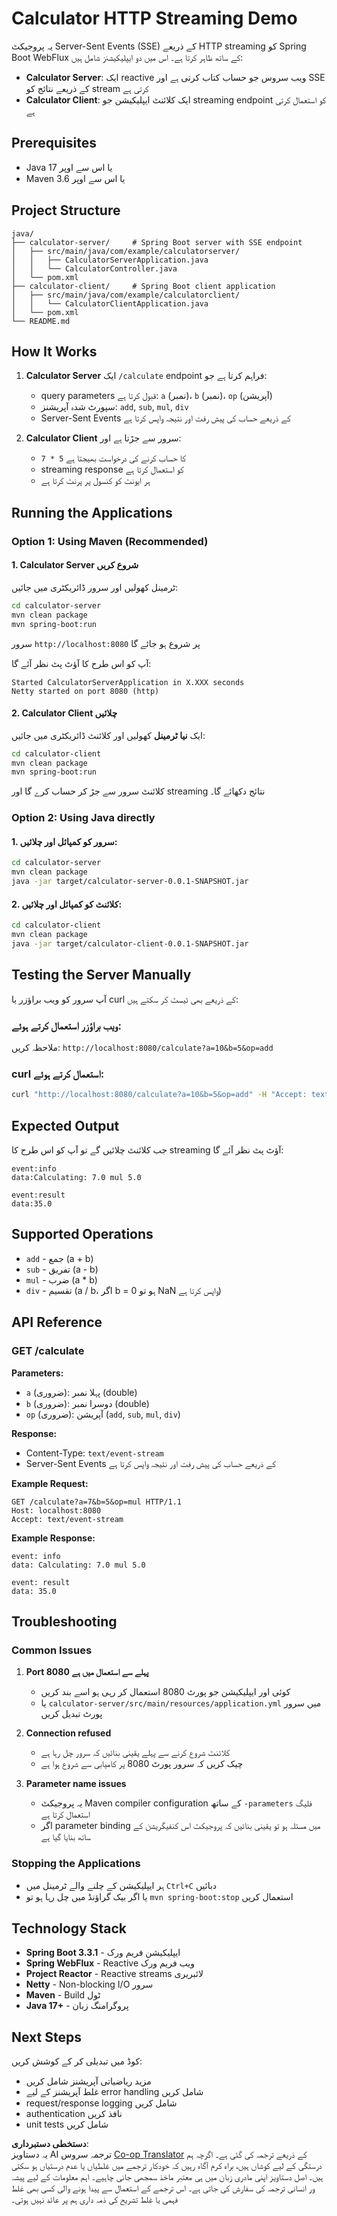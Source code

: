 <!--
CO_OP_TRANSLATOR_METADATA:
{
  "original_hash": "acd4010e430da00946a154f62847a169",
  "translation_date": "2025-07-13T21:08:23+00:00",
  "source_file": "03-GettingStarted/06-http-streaming/solution/java/README.md",
  "language_code": "ur"
}
-->
# Calculator HTTP Streaming Demo

یہ پروجیکٹ Server-Sent Events (SSE) کے ذریعے HTTP streaming کو Spring Boot WebFlux کے ساتھ ظاہر کرتا ہے۔ اس میں دو ایپلیکیشنز شامل ہیں:

- **Calculator Server**: ایک reactive ویب سروس جو حساب کتاب کرتی ہے اور SSE کے ذریعے نتائج کو stream کرتی ہے  
- **Calculator Client**: ایک کلائنٹ ایپلیکیشن جو streaming endpoint کو استعمال کرتی ہے

## Prerequisites

- Java 17 یا اس سے اوپر  
- Maven 3.6 یا اس سے اوپر  

## Project Structure

```
java/
├── calculator-server/     # Spring Boot server with SSE endpoint
│   ├── src/main/java/com/example/calculatorserver/
│   │   ├── CalculatorServerApplication.java
│   │   └── CalculatorController.java
│   └── pom.xml
├── calculator-client/     # Spring Boot client application
│   ├── src/main/java/com/example/calculatorclient/
│   │   └── CalculatorClientApplication.java
│   └── pom.xml
└── README.md
```

## How It Works

1. **Calculator Server** ایک `/calculate` endpoint فراہم کرتا ہے جو:  
   - query parameters قبول کرتا ہے: `a` (نمبر)، `b` (نمبر)، `op` (آپریشن)  
   - سپورٹ شدہ آپریشنز: `add`, `sub`, `mul`, `div`  
   - Server-Sent Events کے ذریعے حساب کی پیش رفت اور نتیجہ واپس کرتا ہے  

2. **Calculator Client** سرور سے جڑتا ہے اور:  
   - `7 * 5` کا حساب کرنے کی درخواست بھیجتا ہے  
   - streaming response کو استعمال کرتا ہے  
   - ہر ایونٹ کو کنسول پر پرنٹ کرتا ہے  

## Running the Applications

### Option 1: Using Maven (Recommended)

#### 1. Calculator Server شروع کریں

ٹرمینل کھولیں اور سرور ڈائریکٹری میں جائیں:

```bash
cd calculator-server
mvn clean package
mvn spring-boot:run
```

سرور `http://localhost:8080` پر شروع ہو جائے گا

آپ کو اس طرح کا آؤٹ پٹ نظر آئے گا:  
```
Started CalculatorServerApplication in X.XXX seconds
Netty started on port 8080 (http)
```

#### 2. Calculator Client چلائیں

ایک **نیا ٹرمینل** کھولیں اور کلائنٹ ڈائریکٹری میں جائیں:

```bash
cd calculator-client
mvn clean package
mvn spring-boot:run
```

کلائنٹ سرور سے جڑ کر حساب کرے گا اور streaming نتائج دکھائے گا۔

### Option 2: Using Java directly

#### 1. سرور کو کمپائل اور چلائیں:

```bash
cd calculator-server
mvn clean package
java -jar target/calculator-server-0.0.1-SNAPSHOT.jar
```

#### 2. کلائنٹ کو کمپائل اور چلائیں:

```bash
cd calculator-client
mvn clean package
java -jar target/calculator-client-0.0.1-SNAPSHOT.jar
```

## Testing the Server Manually

آپ سرور کو ویب براؤزر یا curl کے ذریعے بھی ٹیسٹ کر سکتے ہیں:

### ویب براؤزر استعمال کرتے ہوئے:  
ملاحظہ کریں: `http://localhost:8080/calculate?a=10&b=5&op=add`

### curl استعمال کرتے ہوئے:  
```bash
curl "http://localhost:8080/calculate?a=10&b=5&op=add" -H "Accept: text/event-stream"
```

## Expected Output

جب کلائنٹ چلائیں گے تو آپ کو اس طرح کا streaming آؤٹ پٹ نظر آئے گا:

```
event:info
data:Calculating: 7.0 mul 5.0

event:result
data:35.0
```

## Supported Operations

- `add` - جمع (a + b)  
- `sub` - تفریق (a - b)  
- `mul` - ضرب (a * b)  
- `div` - تقسیم (a / b، اگر b = 0 ہو تو NaN واپس کرتا ہے)  

## API Reference

### GET /calculate

**Parameters:**  
- `a` (ضروری): پہلا نمبر (double)  
- `b` (ضروری): دوسرا نمبر (double)  
- `op` (ضروری): آپریشن (`add`, `sub`, `mul`, `div`)  

**Response:**  
- Content-Type: `text/event-stream`  
- Server-Sent Events کے ذریعے حساب کی پیش رفت اور نتیجہ واپس کرتا ہے  

**Example Request:**  
```
GET /calculate?a=7&b=5&op=mul HTTP/1.1
Host: localhost:8080
Accept: text/event-stream
```

**Example Response:**  
```
event: info
data: Calculating: 7.0 mul 5.0

event: result
data: 35.0
```

## Troubleshooting

### Common Issues

1. **Port 8080 پہلے سے استعمال میں ہے**  
   - کوئی اور ایپلیکیشن جو پورٹ 8080 استعمال کر رہی ہو اسے بند کریں  
   - یا `calculator-server/src/main/resources/application.yml` میں سرور پورٹ تبدیل کریں  

2. **Connection refused**  
   - کلائنٹ شروع کرنے سے پہلے یقینی بنائیں کہ سرور چل رہا ہے  
   - چیک کریں کہ سرور پورٹ 8080 پر کامیابی سے شروع ہوا ہے  

3. **Parameter name issues**  
   - یہ پروجیکٹ Maven compiler configuration کے ساتھ `-parameters` فلیگ استعمال کرتا ہے  
   - اگر parameter binding میں مسئلہ ہو تو یقینی بنائیں کہ پروجیکٹ اس کنفیگریشن کے ساتھ بنایا گیا ہے  

### Stopping the Applications

- ہر ایپلیکیشن کے چلنے والے ٹرمینل میں `Ctrl+C` دبائیں  
- یا اگر بیک گراؤنڈ میں چل رہا ہو تو `mvn spring-boot:stop` استعمال کریں  

## Technology Stack

- **Spring Boot 3.3.1** - ایپلیکیشن فریم ورک  
- **Spring WebFlux** - Reactive ویب فریم ورک  
- **Project Reactor** - Reactive streams لائبریری  
- **Netty** - Non-blocking I/O سرور  
- **Maven** - Build ٹول  
- **Java 17+** - پروگرامنگ زبان  

## Next Steps

کوڈ میں تبدیلی کر کے کوشش کریں:  
- مزید ریاضیاتی آپریشنز شامل کریں  
- غلط آپریشنز کے لیے error handling شامل کریں  
- request/response logging شامل کریں  
- authentication نافذ کریں  
- unit tests شامل کریں

**دستخطی دستبرداری**:  
یہ دستاویز AI ترجمہ سروس [Co-op Translator](https://github.com/Azure/co-op-translator) کے ذریعے ترجمہ کی گئی ہے۔ اگرچہ ہم درستگی کے لیے کوشاں ہیں، براہ کرم آگاہ رہیں کہ خودکار ترجمے میں غلطیاں یا عدم درستیاں ہو سکتی ہیں۔ اصل دستاویز اپنی مادری زبان میں ہی معتبر ماخذ سمجھی جانی چاہیے۔ اہم معلومات کے لیے پیشہ ور انسانی ترجمہ کی سفارش کی جاتی ہے۔ اس ترجمے کے استعمال سے پیدا ہونے والی کسی بھی غلط فہمی یا غلط تشریح کی ذمہ داری ہم پر عائد نہیں ہوتی۔